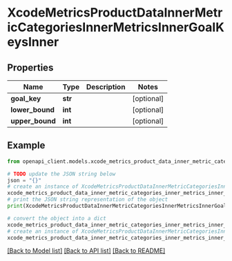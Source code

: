 # XcodeMetricsProductDataInnerMetricCategoriesInnerMetricsInnerGoalKeysInner


## Properties

Name | Type | Description | Notes
------------ | ------------- | ------------- | -------------
**goal_key** | **str** |  | [optional] 
**lower_bound** | **int** |  | [optional] 
**upper_bound** | **int** |  | [optional] 

## Example

```python
from openapi_client.models.xcode_metrics_product_data_inner_metric_categories_inner_metrics_inner_goal_keys_inner import XcodeMetricsProductDataInnerMetricCategoriesInnerMetricsInnerGoalKeysInner

# TODO update the JSON string below
json = "{}"
# create an instance of XcodeMetricsProductDataInnerMetricCategoriesInnerMetricsInnerGoalKeysInner from a JSON string
xcode_metrics_product_data_inner_metric_categories_inner_metrics_inner_goal_keys_inner_instance = XcodeMetricsProductDataInnerMetricCategoriesInnerMetricsInnerGoalKeysInner.from_json(json)
# print the JSON string representation of the object
print(XcodeMetricsProductDataInnerMetricCategoriesInnerMetricsInnerGoalKeysInner.to_json())

# convert the object into a dict
xcode_metrics_product_data_inner_metric_categories_inner_metrics_inner_goal_keys_inner_dict = xcode_metrics_product_data_inner_metric_categories_inner_metrics_inner_goal_keys_inner_instance.to_dict()
# create an instance of XcodeMetricsProductDataInnerMetricCategoriesInnerMetricsInnerGoalKeysInner from a dict
xcode_metrics_product_data_inner_metric_categories_inner_metrics_inner_goal_keys_inner_from_dict = XcodeMetricsProductDataInnerMetricCategoriesInnerMetricsInnerGoalKeysInner.from_dict(xcode_metrics_product_data_inner_metric_categories_inner_metrics_inner_goal_keys_inner_dict)
```
[[Back to Model list]](../README.md#documentation-for-models) [[Back to API list]](../README.md#documentation-for-api-endpoints) [[Back to README]](../README.md)



